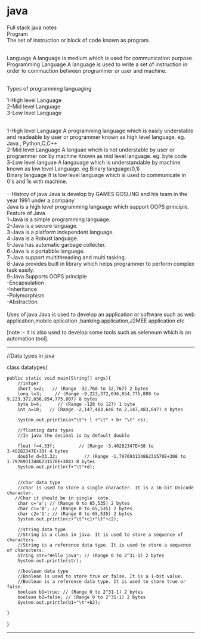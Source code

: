 # java
Full stack java notes<br>
Program<br>
The set of instruction or block of code known as  program.

<br>Language 
A language is medium which is used for communication purpose.
<br>
Programming Language
A language is used to write a set of instruction in order to 
commuction between programmer or user and machine.
<br>
<br>

Types of programming languaging 

1-High level Language
<br>
2-Mid level Language
<br>
3-Low level Language
<br>

<br>
1-High level Language
A programming language  which is easily understable and readeable by
user or programmer known as high level language.
eg. Java , Python,C,C++
<br>
2-Mid level Language
A languae whcih is not understable by user or programmer nor by machine 
Known as mid level  language.
eg. byte code 

<br>
3-Low level languae
A langauage which is understandable by machine known as low level  Language.
eg.Binary language(0,1)

<br>
Binary language 
It is low level language which is used to communicate  in 0's and 1s with
machine.
<br>

<br>
--Histroy of java
Java is develop by GAMES GOSLING and his team in the year 1991 under a company 
<br>
Java is a high level programming language which support OOPS principle.<br>
Feature of Java
<br>
1-Java is a simple programming language.<br>
2-Java is a secure language.<br>
3-Java is a platform independent language.<br>
4-Java is a Robust language.<br>
5-Java has automatic garbage collecter.<br>
6-Java is a portabble language.<br>
7-Java support multithreading and multi tasking.<br>
8-Java provides built in library which helps programmer to perform complex task easily.<br>
9-Java Supports OOPS principle <br>
  -Encapsulation<br>
  -Inheritance <br>
  -Polymorphism <br>
  -Abstraction <br>

<br>
Uses of java
Java is used to develop an application or software such as web application,mobile aplication
,banking application,J2MEE application etc
<br>

[note :- It is also used to develop some tools such as seleneum which is an automation tool].

************************************************************************
//Data types in java 

class datatypes{

    public static void main(String[] args){
        //intger
        short s=2;   // (Range -32,768 to 32,767) 2 bytes
        long l=3;     // (Range -9,223,372,036,854,775,808 to 9,223,372,036,854,775,807) 8 bytes
        byte b=4;      // (Range -128 to 127) 1 byte
        int a=10;   // (Range -2,147,483,648 to 2,147,483,647) 4 bytes

        System.out.println(a+"\t"+ l +"\t" + b+ "\t" +s);

        //floating data types 
        //In java the decimal is by default double

        float f=4.33f;         // (Range -3.40282347E+38 to 3.40282347E+38) 4 bytes
        double d=33.32;          // (Range -1.79769313486231570E+308 to 1.79769313486231570E+308) 8 bytes
        System.out.println(f+"\t"+d);


        //char data type
        //char is used to store a single character. It is a 16-bit Unicode character. 
       //Char it should be in single  cote.
        char c='a'; // (Range 0 to 65,535) 2 bytes
        char c1='A'; // (Range 0 to 65,535) 2 bytes 
        char c2='1'; // (Range 0 to 65,535) 2 bytes
        System.out.println(c+"\t"+c1+"\t"+c2);

        //string data type
        //String is a class in java. It is used to store a sequence of characters.      
        //String is a reference data type. It is used to store a sequence of characters.
        String str="Hello java"; // (Range 0 to 2^31-1) 2 bytes
        System.out.println(str);

        //boolean data type
        //Boolean is used to store true or false. It is a 1-bit value.  
        //Boolean is a reference data type. It is used to store true or false.
        boolean b1=true; // (Range 0 to 2^31-1) 2 bytes
        boolean b2=false; // (Range 0 to 2^31-1) 2 bytes
        System.out.println(b1+"\t"+b2);

    }
}


***************************************************************************************
